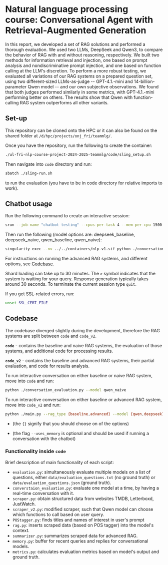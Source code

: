 # Natural language processing course: Conversational Agent with Retrieval-Augmented Generation

In this report, we developed a set of RAG solutions and performed a thorough evaluation. We used two LLMs, DeepSeek and Qwen3, to compare the behavior of RAG with and without reasoning, respectively. We built two methods for information retrieval and injection, one based on prompt analysis and nondiscriminative prompt injection, and one based on function calling at the LLM's discretion. To perform a more robust testing, we evaluated all variations of our RAG systems on a prepared question set, using two different-sized LLMs-as-judge -- GPT-4.1.-mini and 14-billion-parameter Qwen model -- and our own subjective observations. We found that both judges performed similarly in some metrics, with GPT-4.1.-mini performing better on others. The results show that Qwen with function-calling RAG system outperforms all other variants.
 


## Set-up
This repository can be cloned onto the HPC or it can also be found on the shared folder at `/d/hpc/projects/onj_fri/teammlg/`.

Once you have the repository, run the following to create the container:

```bash
./ul-fri-nlp-course-project-2024-2025-teammlg/code/sling_setup.sh
```

Then navigate into <code>code</code> directory and run:

```bash
sbatch ./sling-run.sh
```

to run the evaluation (you have to be in code directory for relative imports to work).


## Chatbot usage
Run the following command to create an interactive session:
```bash
srun --job-name "chatbot testing" --cpus-per-task 4 --mem-per-cpu 1500 --time 30:00 --gres=gpu:2 --partition=gpu --pty bash
```

Then run the following (model options are: deepseek_baseline, deepseek_naive, qwen_baseline, qwen_naive):
```bash
singularity exec --nv ../../containers/nlp-v1.sif python ./conversation_evaluation.py --model qwen_naive
```

For instructions on running the advanced RAG systems, and different options, see [Codebase](#codebase).

Shard loading can take up to 30 minutes. The <code>></code> symbol indicates that the system is waiting for your query. Response generation typically takes around 30 seconds. To terminate the current session type <code>quit</code>.

If you get SSL-related errors, run:

```bash
unset SSL_CERT_FILE
```


## Codebase
The codebase diverged slightly during the development, therefore the RAG systems are split between `code` and `code_v2`.

**`code`** - contains the baseline and naive RAG systems, the evaluation of those systems, and additional code for processing results.

**`code_v2`** - contains the baseline and advanced RAG systems, their partial evaluation, and code for results analysis.

To run interactive conversation on either baseline or naive RAG system, move into `code` and run:

```bash
python ./conversation_evaluation.py --model qwen_naive
```

To run interactive conversation on either baseline or advanced RAG system, move into `code_v2` and run:

```bash
python ./main.py --rag_type {baseline,advanced} --model {qwen,deepseek} --operation converse --output_directory <optional, a string> --uses_memory
```
- (the `{}` signify that you should choose on of the options)

- (the flag `--uses_memory` is optional and should be used if running a conversation with the chatbot)

### Functionality inside `code`
Brief description of main functionality of each script:
- <code>evaluation.py</code>: simultaneously evaluate multiple models on a list of questions, either <code>data/evaluation_questions.txt</code> (no ground truth) or <code>data/evaluation_questions.json</code> (ground truth).
- <code>converstaion_evaluation.py</code>: evaluate one model at a time, by having a real-time conversation with it.
- <code>scraper.py</code>: obtain structured data from websites TMDB, Letterboxd, JustWatch.
- <code>scraper_v2.py</code>: modified scraper, such that Qwen model can choose which functions to call based on user query.
- <code>POStagger.py</code>: finds titles and names of interest in user's prompt
- <code>rag.py</code>: inserts scraped data (based on POS tagger) into the model's context.
- <code>summarizer.py</code>: summarizes scraped data for advanced RAG.
- <code>memory.py</code>: buffer for recent queries and replies for conversational models.
- <code>metrics.py</code>: calculates evaluation metrics based on model's output and ground truth.
